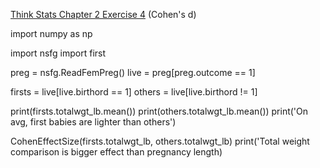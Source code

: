 [Think Stats Chapter 2 Exercise 4](http://greenteapress.com/thinkstats2/html/thinkstats2003.html#toc24) (Cohen's d)

import numpy as np

import nsfg
import first

preg = nsfg.ReadFemPreg()
live = preg[preg.outcome == 1]

firsts = live[live.birthord == 1]
others = live[live.birthord != 1]

print(firsts.totalwgt_lb.mean())
print(others.totalwgt_lb.mean())
print('On avg, first babies are lighter than others')

CohenEffectSize(firsts.totalwgt_lb, others.totalwgt_lb)
print('Total weight comparison is bigger effect than pregnancy length)
